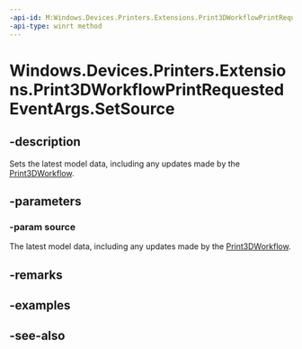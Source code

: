 ----api-id: M:Windows.Devices.Printers.Extensions.Print3DWorkflowPrintRequestedEventArgs.SetSource(System.Object)
-api-type: winrt method
---<!-- Method syntaxpublic void SetSource(System.Object source)--># Windows.Devices.Printers.Extensions.Print3DWorkflowPrintRequestedEventArgs.SetSource## -descriptionSets the latest model data, including any updates made by the [Print3DWorkflow](print3dworkflow.md).## -parameters### -param sourceThe latest model data, including any updates made by the [Print3DWorkflow](print3dworkflow.md).## -remarks## -examples## -see-also